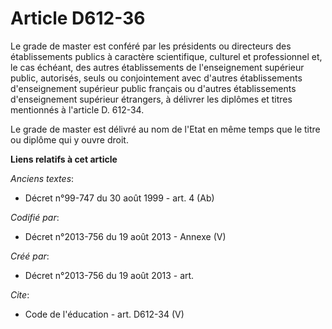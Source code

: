 # Article D612-36

Le grade de master est conféré par les présidents ou directeurs des établissements publics à caractère scientifique, culturel
et professionnel et, le cas échéant, des autres établissements de l'enseignement supérieur public, autorisés, seuls ou
conjointement avec d'autres établissements d'enseignement supérieur public français ou d'autres établissements d'enseignement
supérieur étrangers, à délivrer les diplômes et titres mentionnés à l'article D. 612-34. 

Le grade de master est délivré au nom de l'Etat en même temps que le titre ou diplôme qui y ouvre droit.

**Liens relatifs à cet article**

_Anciens textes_:

  - Décret n°99-747 du 30 août 1999 - art. 4 (Ab)

_Codifié par_:

  - Décret n°2013-756 du 19 août 2013 -  Annexe (V)

_Créé par_:

  - Décret n°2013-756 du 19 août 2013 - art.

_Cite_:

  - Code de l'éducation - art. D612-34 (V)
